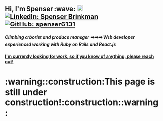 <h2>Hi, I'm Spenser :wave:
<a href="https://dev.to/spenser6131" ><img src="https://svgur.com/i/Vfu.svg" alt="Dev.to: spenser6131" height='20px'></a>
<a href="https://www.linkedin.com/in/spenser-brinkman/"><img src="https://img.shields.io/badge/-Spenser%20Brinkman-blue?style=flat-square&logo=Linkedin&logoColor=white&link=https://www.linkedin.com/in/spenserbrinkman/" alt="LinkedIn: Spenser Brinkman"></a>
<a href="https://github.com/spenser6131"><img src="https://img.shields.io/github/followers/spenser6131?label=follow&style=social" alt="GitHub: spenser6131"></a></h2>

##### Climbing arborist and produce manager :arrow_right::arrow_right::arrow_right: Web developer experienced working with Ruby on Rails and React.js

#### [I'm currently looking for work, so if you know of anything, please reach out!](mailto:brinkman.spenser@gmail.com)

<h1>:warning::construction:This page is still under construction!:construction::warning:</h1>

